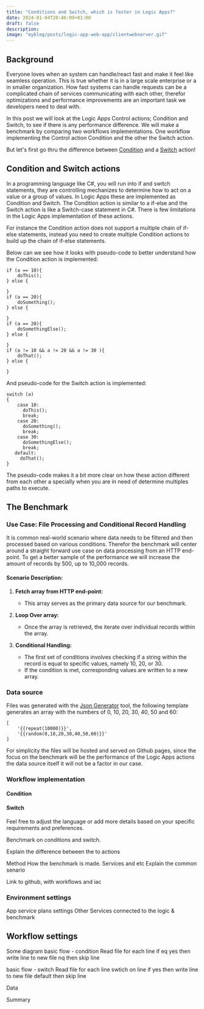 ```yaml
---
title: "Conditions and Switch, which is faster in Logic Apps?" 
date: 2024-01-04T20:46:09+01:00
draft: false
description: 
image: "myblog/posts/logic-app-web-app/clientwebserver.gif"
---
```


## Background   
Everyone loves when an system can handle/react fast and make it feel like seamless operation. This is true whether it is in a large scale enterprise or a in smaller organization. How fast systems can handle requests can be a complicated chain of services communicating with each other, therefor optimizations and performance improvements are an important task we developers need to deal with.

In this post we will look at the Logic Apps Control actions; Condition and Switch, to see if there is any performance difference. We will make a benchmark by comparing two workflows implementations. One workflow implementing the Control action Condition and the other the Switch action.

But let's first go thru the difference between <a href="https://learn.microsoft.com/en-us/azure/logic-apps/logic-apps-control-flow-conditional-statement?tabs=consumption" target="_blank" rel="noopener noreferrer">Condition</a> and a <a href="https://learn.microsoft.com/en-us/azure/logic-apps/logic-apps-control-flow-switch-statement"  target="_blank" rel="noopener noreferrer">Switch</a> action!

## Condition and Switch actions
In a programming language like C#, you will run into if and switch statements, they are controlling mechanizes to determine how to act on a value or a group of values. In Logic Apps these are implemented as Condition and Switch. The Condition action is similar to a if-else and the Switch action is like a Switch-case statement in C#. There is few limitations in the Logic Apps implementation of these actions.

For instance the Condition action does not support a multiple chain of if-else statements, instead you need to create multiple Condition actions to build up the chain of if-else statements.

Below can we see how it looks with pseudo-code to better understand how the Condition action is implemented:

```
if (a == 10){
    doThis();
} else {

}
if (a == 20){
    doSomething();
} else {

}
if (a == 20){
    doSomethingElse();
} else {

}
if (a != 10 && a != 20 && a != 30 ){
    doThat();
} else {

}
```

And pseudo-code for the Switch action is implemented:

```
switch (a)
{
    case 10:
      doThis();
      break;
    case 20:
      doSomething();
      break;
    case 30:
      doSomethingElse();
      break;
   default:
     doThat();
}
```

The pseudo-code makes it a bit more clear on how these action different from each other a specially when you are in need of determine multiples paths to execute.

## The Benchmark
### Use Case: File Processing and Conditional Record Handling

It is common real-world scenario where data needs to be filtered and then processed based on various conditions. Therefor the benchmark will center around a straight forward use case on data processing from an HTTP end-point. To get a better sample of the performance we will increase the amount of records by 500, up to 10_000 records.

#### Scenario Description:
1. **Fetch array from HTTP end-point:**

   - This array serves as the primary data source for our benchmark.

2. **Loop Over array:**

   - Once the array is retrieved, the iterate over individual records within the array.

3. **Conditional Handling:**
   - The first set of conditions involves checking if a string within the record is equal to specific values, namely 10, 20, or 30.
   - If the condition is met, corresponding values are written to a new array.

### Data source
Files was generated with the <a href="https://json-generator.com/" target="_blank" rel="noopener noreferrer">Json Generator</a> tool, the following template generates an array with the numbers of 0, 10, 20, 30, 40, 50 and 60:
```
[
    '{{repeat(10000)}}',
    '{{random(0,10,20,30,40,50,60)}}'
]
```
For simplicity the files will be hosted and served on Github pages, since the focus on the benchmark will be the performance of the Logic Apps actions the data source itself it will not be a factor in our case. 

### Workflow implementation
#### Condition 
#### Switch

Feel free to adjust the language or add more details based on your specific requirements and preferences.

Benchmark on conditions and switch.

Explain the difference between the to actions

Method
How the benchmark is made. Services and etc
Explain the common senario

Link to github, with workflows and iac

### Environment settings

App service plans settings
Other Services connected to the logic & benchmark

## Workflow settings

Some diagram
basic flow - condition
Read file
for each line
if eq yes then write line to new file
nq then skip line

basic flow - switch
Read file
for each line
swtich on line
if yes then write line to new file
default then skip line

Data

Summary
